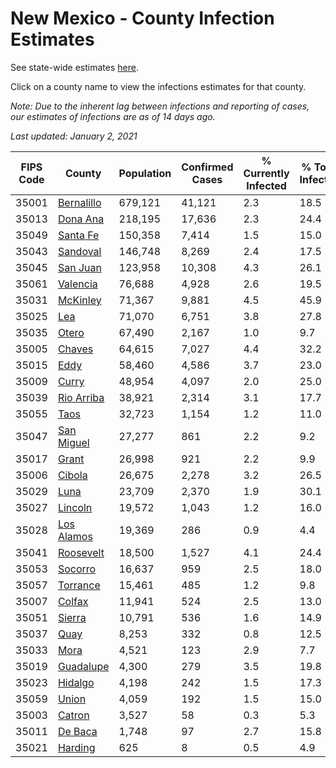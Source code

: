# New Mexico - County Infection Estimates

See state-wide estimates [here](/infections/us-nm).

Click on a county name to view the infections estimates for that county.

*Note: Due to the inherent lag between infections and reporting of cases, our estimates of infections are as of 14 days ago.*

*Last updated: January 2, 2021*

|   FIPS Code |                   County |   Population |   Confirmed Cases |   % Currently Infected |   % Total Infected |
|-------------|--------------------------|--------------|-------------------|------------------------|--------------------|
|       35001 | [Bernalillo](bernalillo) |      679,121 |            41,121 |                    2.3 |               18.5 |
|       35013 |     [Dona Ana](dona-ana) |      218,195 |            17,636 |                    2.3 |               24.4 |
|       35049 |     [Santa Fe](santa-fe) |      150,358 |             7,414 |                    1.5 |               15.0 |
|       35043 |     [Sandoval](sandoval) |      146,748 |             8,269 |                    2.4 |               17.5 |
|       35045 |     [San Juan](san-juan) |      123,958 |            10,308 |                    4.3 |               26.1 |
|       35061 |     [Valencia](valencia) |       76,688 |             4,928 |                    2.6 |               19.5 |
|       35031 |     [McKinley](mckinley) |       71,367 |             9,881 |                    4.5 |               45.9 |
|       35025 |               [Lea](lea) |       71,070 |             6,751 |                    3.8 |               27.8 |
|       35035 |           [Otero](otero) |       67,490 |             2,167 |                    1.0 |                9.7 |
|       35005 |         [Chaves](chaves) |       64,615 |             7,027 |                    4.4 |               32.2 |
|       35015 |             [Eddy](eddy) |       58,460 |             4,586 |                    3.7 |               23.0 |
|       35009 |           [Curry](curry) |       48,954 |             4,097 |                    2.0 |               25.0 |
|       35039 | [Rio Arriba](rio-arriba) |       38,921 |             2,314 |                    3.1 |               17.7 |
|       35055 |             [Taos](taos) |       32,723 |             1,154 |                    1.2 |               11.0 |
|       35047 | [San Miguel](san-miguel) |       27,277 |               861 |                    2.2 |                9.2 |
|       35017 |           [Grant](grant) |       26,998 |               921 |                    2.2 |                9.9 |
|       35006 |         [Cibola](cibola) |       26,675 |             2,278 |                    3.2 |               26.5 |
|       35029 |             [Luna](luna) |       23,709 |             2,370 |                    1.9 |               30.1 |
|       35027 |       [Lincoln](lincoln) |       19,572 |             1,043 |                    1.2 |               16.0 |
|       35028 | [Los Alamos](los-alamos) |       19,369 |               286 |                    0.9 |                4.4 |
|       35041 |   [Roosevelt](roosevelt) |       18,500 |             1,527 |                    4.1 |               24.4 |
|       35053 |       [Socorro](socorro) |       16,637 |               959 |                    2.5 |               18.0 |
|       35057 |     [Torrance](torrance) |       15,461 |               485 |                    1.2 |                9.8 |
|       35007 |         [Colfax](colfax) |       11,941 |               524 |                    2.5 |               13.0 |
|       35051 |         [Sierra](sierra) |       10,791 |               536 |                    1.6 |               14.9 |
|       35037 |             [Quay](quay) |        8,253 |               332 |                    0.8 |               12.5 |
|       35033 |             [Mora](mora) |        4,521 |               123 |                    2.9 |                7.7 |
|       35019 |   [Guadalupe](guadalupe) |        4,300 |               279 |                    3.5 |               19.8 |
|       35023 |       [Hidalgo](hidalgo) |        4,198 |               242 |                    1.5 |               17.3 |
|       35059 |           [Union](union) |        4,059 |               192 |                    1.5 |               15.0 |
|       35003 |         [Catron](catron) |        3,527 |                58 |                    0.3 |                5.3 |
|       35011 |       [De Baca](de-baca) |        1,748 |                97 |                    2.7 |               15.8 |
|       35021 |       [Harding](harding) |          625 |                 8 |                    0.5 |                4.9 |